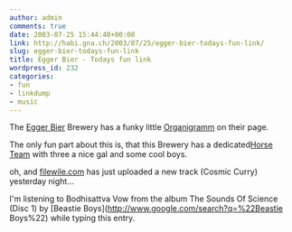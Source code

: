 ```yaml
---
author: admin
comments: true
date: 2003-07-25 15:44:48+00:00
link: http://habi.gna.ch/2003/07/25/egger-bier-todays-fun-link/
slug: egger-bier-todays-fun-link
title: Egger Bier - Todays fun link
wordpress_id: 232
categories:
- fun
- linkdump
- music
---
```


The [Egger Bier](http://www.eggerbier.ch/) Brewery has a funky little [Organigramm](http://www.eggerbier.ch/images+text/Mitarbeiter/organigramm.htm) on their page.  

The only fun part about this is, that this Brewery has a dedicated[Horse Team](http://www.eggerbier.ch/images+text/Mitarbeiter/pferdeneu.htm) with three a nice gal and some cool boys.  


oh, and [filewile.com](http://filewile.com/filewile.php) has just uploaded a new track (Cosmic Curry) yesterday night...





I'm listening to Bodhisattva Vow from the album The Sounds Of Science (Disc 1) by [Beastie Boys](http://www.google.com/search?q=%22Beastie Boys%22) while typing this entry.
